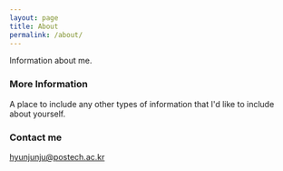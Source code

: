 ```yaml
---
layout: page
title: About
permalink: /about/
---
```


Information about me.

### More Information

A place to include any other types of information that I'd like to include about yourself.

### Contact me

[hyunjunju@postech.ac.kr](mailto:hyunjunju@postech.ac.kr)
